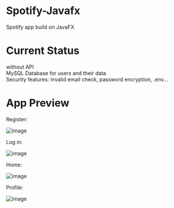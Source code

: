 # Spotify-Javafx
Spotify app build on JavaFX

# Current Status
without API  
MySQL Database for users and their data  
Security features: invalid email check, password encryption, .env...

# App Preview
Register:    
  
![image](https://github.com/user-attachments/assets/fb9cf92a-05f3-49f3-8de3-1ff730fd6014)
      
Log in:  

![image](https://github.com/user-attachments/assets/d649b43a-ef35-4096-8191-f8ae239d1db0)
      
Home:  

![image](https://github.com/user-attachments/assets/9e2c2905-8f00-407c-a5a7-fa5377a0900b)
      
Profile:  

![image](https://github.com/user-attachments/assets/31bb0aa3-814e-4420-8118-a073a2b4eda5)
